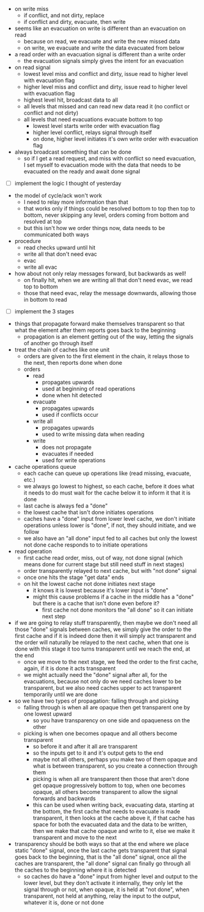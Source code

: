 - on write miss
	- if conflict, and not dirty, replace
	- if conflict and dirty, evacuate, then write
- seems like an evacuation on write is different than an evacuation on read
	- because on read, we evacuate and write the new missed data
	- on write, we evacuate and write the data evacuated from below
- a read order with an evacuation signal is different than a write order
	- the evacuation signals simply gives the intent for an evacuation
- on read signal
	- lowest level miss and conflict and dirty, issue read to higher level with evacuation flag
	- higher level miss and conflict and dirty, issue read to higher level with evacuation flag
	- highest level hit, broadcast data to all
	- all levels that missed and can read new data read it (no conflict or conflict and not dirty)
	- all levels that need evacuations evacuate bottom to top
		- lowest level starts write order with evacuation flag
		- higher level conflict, relays signal through itself
		- on done, higher level initiates it's own write order with evacuation flag
- always broadcast something that can be done
	- so if I get a read request, and miss with conflict so need evacuation, I set myself to evacuation mode with the data that needs to be evacuated on the ready and await done signal
- [ ] implement the logic I thought of yesterday
- the model of cycle/ack won't work
	- I need to relay more information than that
	- that works only if things could be resolved bottom to top then top to bottom, never skipping any level, orders coming from bottom and resolved at top
	- but this isn't how we order things now, data needs to be communicated both ways
- procedure
	- read checks upward until hit
	- write all that don't need evac
	- evac
	- write all evac
- how about not only relay messages forward, but backwards as well!
	- on finally hit, when we are writing all that don't need evac, we read top to bottom
	- those that need evac, relay the message downwards, allowing those in bottom to read
- [ ] implement the 3 stages
- things that propagate forward make themselves transparent so that what the element after them reports goes back to the beginning
	- propagation is an element getting out of the way, letting the signals of another go through itself
- treat the chain of caches like one unit
	- orders are given to the first element in the chain, it relays those to the next, then reports done when done
	- orders
		- read
			- propagates upwards
			- used at beginning of read operations
			- done when hit detected
		- evacuate
			- propagates upwards
			- used if conflicts occur
		- write all
			- propagates upwards
			- used to write missing data when reading
		- write
			- does not propagate
			- evacuates if needed
			- used for write operations
- cache operations queue
	- each cache can queue up operations like (read missing, evacuate, etc.)
	- we always go lowest to highest, so each cache, before it does what it needs to do must wait for the cache below it to inform it that it is done
	- last cache is always fed a "done"
	- the lowest cache that isn't done initiates operations
	- caches have a "done" input from lower level cache, we don't initiate operations unless lower is "done", if not, they should initiate, and we follow
	- we also have an "all done" input fed to all caches but only the lowest not done cache responds to to initiate operations
- read operation
	- first cache read order, miss, out of way, not done signal (which means done for current stage but still need stuff in next stages)
	- order transparently relayed to next cache, but with "not done" signal
	- once one hits the stage "get data" ends
	- on hit the lowest cache not done initiates next stage
		- it knows it is lowest because it's lower input is "done"
		- might this cause problems if a cache in the middle has a "done" but there is a cache that isn't done even before it?
			- first cache not done monitors the "all done" so it can initiate next step
- if we are going to relay stuff transparently, then maybe we don't need all those "done" signals between caches, we simply give the order to the first cache and if it is indeed done then it will simply act transparent and the order will naturally be relayed to the next cache, when that one is done with this stage it too turns transparent until we reach the end, at the end
	- once we move to the next stage, we feed the order to the first cache, again, if it is done it acts transparent
	- we might actually need the "done" signal after all, for the evacuations, because not only do we need caches lower to be transparent, but we also need caches upper to act transparent temporarily until we are done
- so we have two types of propagation: falling through and picking
	- falling through is when all are opaque then get transparent one by one lowest upward
		- so you have transparency on one side and opaqueness on the other
	- picking is when one becomes opaque and all others become transparent
		- so before it and after it all are transparent
		- so the inputs get to it and it's output gets to the end
		- maybe not all others, perhaps you make two of them opaque and what is between transparent, so you create a connection through them
		- picking is when all are transparent then those that aren't done get opaque progressively bottom to top, when one becomes opaque, all others become transparent to allow the signal forwards and backwards
		- this can be used when writing back, evacuating data, starting at the bottom, the first cache that needs to evacuate is made transparent, it then looks at the cache above it, if that cache has space for both the evacuated data and the data to be written, then we make that cache opaque and write to it, else we make it transparent and move to the next
- transparency should be both ways so that at the end where we place static "done" signal, once the last cache gets transparent that signal goes back to the beginning, that is the "all done" signal, once all the caches are transparent, the "all done" signal can finally go through all the caches to the beginning where it is detected
	- so caches do have a "done" input from higher level and output to the lower level, but they don't activate it internally, they only let the signal through or not, when opaque, it is held at "not done", when transparent, not held at anything, relay the input to the output, whatever it is, done or not done